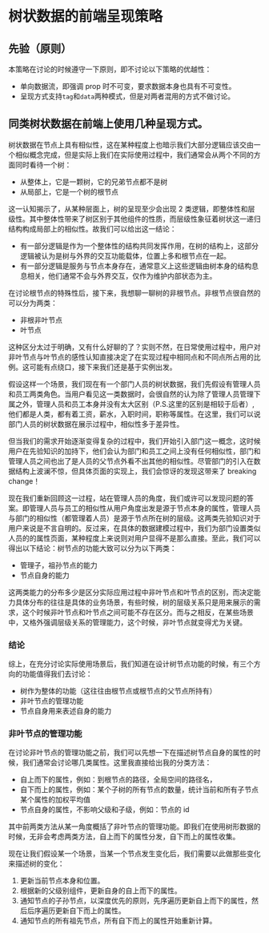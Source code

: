 # 树状数据的前端呈现策略

## 先验（原则）

本策略在讨论的时候遵守一下原则，即不讨论以下策略的优越性：

- 单向数据流，即强调 prop 时不可变，要求数据本身也具有不可变性。
- 呈现方式支持`tag`和`data`两种模式，但是对两者混用的方式不做讨论。

## 同类树状数据在前端上使用几种呈现方式。

树状数据在节点上具有相似性，这在某种程度上也暗示我们大部分逻辑应该交由一个相似概念完成，但是实际上我们在实际使用过程中，我们通常会从两个不同的方面同时看待一个树：

- 从整体上，它是一颗树，它的兄弟节点都不是树
- 从局部上，它是一个树的根节点

这一认知揭示了，从某种层面上，树的呈现至少会出现 2 类逻辑，即整体性和层级性。其中整体性带来了树区别于其他组件的性质，而层级性象征着树状这一递归结构构成局部上的相似性。故我们可以给出这一结论：

- 有一部分逻辑是作为一个整体性的结构共同发挥作用，在树的结构上，这部分逻辑被认为是树与外界的交互功能载体，位置上多和根节点在一起。
- 有一部分逻辑是服务与节点本身存在，通常意义上这些逻辑由树本身的结构息息相关，他们通常不会与外界交互，仅作为维护内部状态为主。

在讨论根节点的特殊性后，接下来，我想聊一聊树的非根节点。非根节点很自然的可以分为两类：

- 非根非叶节点
- 叶节点

这种区分太过于明确，又有什么好聊的了？实则不然，在日常使用过程中，用户对非叶节点与叶节点的感性认知直接决定了在实现过程中相同点和不同点所占用的比例。这可能有点绕口，接下来我们还是基于实例出发。

假设这样一个场景，我们现在有一个部门人员的树状数据，我们先假设有管理人员和员工两类角色。当用户看见这一类数据时，会很自然的认为除了管理人员管理下属之外，管理人员和员工本身并没有太大区别（P.S.这里的区别是相较于后者）,他们都是人类，都有着工资，薪水，入职时间，职称等属性。在这里，我们可以说部门人员的树状数据在展示过程中，相似性多于差异性。

但当我们的需求开始逐渐变得复杂的过程中，我们开始引入部门这一概念，这时候用户在先验知识的加持下，他们会认为部门和员工之间上没有任何相似性，部门和管理人员之间也出了是人员的父节点外看不出其他的相似性。尽管部门的引入在数据结构上波澜不惊，但具体页面的实现上，我们会惊讶的发现这带来了 breaking change！

现在我们重新回顾这一过程，站在管理人员的角度，我们或许可以发现问题的答案。即管理人员与员工的相似性从用户角度出发是源于节点本身的属性，管理人员与部门的相似性（都管理着人员）是源于节点所在树的层级。这两类先验知识对于用户来说是不言自明的。反过来，在具体的数据建模过程中，我们为部门设置类似人员的的属性页面，某种程度上来说则对用户显得不是那么直接。至此，我们可以得出以下结论：树节点的功能大致可以分为以下两类：

- 管理子，祖孙节点的能力
- 节点自身的能力

这两类能力的分布多少是区分实际应用过程中非叶节点和叶节点的区别，而决定能力具体分布的往往是具体的业务场景，有些时候，树的层级关系只是用来展示的需求，这个时候非叶节点和叶节点之间可能不存在区分。而与之相反，在某些场景中，又格外强调层级关系的管理能力，这个时候，非叶节点就变得尤为关键。

### 结论

综上，在充分讨论实际使用场景后，我们知道在设计树节点功能的时候，有三个方向的功能值得我们去讨论：

- 树作为整体的功能（这往往由根节点或根节点的父节点所持有）
- 非叶节点的管理功能
- 节点自身用来表述自身的能力

### 非叶节点的管理功能

在讨论非叶节点的管理功能之前，我们可以先想一下在描述树节点自身的属性的时候，我们通常会讨论哪几类属性。这里我直接给出我的分类方法：

- 自上而下的属性，例如：到根节点的路径，全局空间的路径名，
- 自下而上的属性，例如：某个子树的所有节点的数量，统计当前和所有子节点某个属性的加权平均值
- 节点自身的属性，不影响父级和子级，例如：节点的 id

其中前两类方法从某一角度概括了非叶节点的管理功能。即我们在使用树形数据的时候，无非会考虑两类方法，自上而下的属性分发，自下而上的属性收集。

现在让我们假设某一个场景，当某一个节点发生变化后，我们需要以此做那些变化来描述树的变化：

1. 更新当前节点本身和位置。
2. 根据新的父级别组件，更新自身的自上而下的属性。
3. 通知节点的子孙节点，以深度优先的原则，先序遍历更新自上而下的属性，然后后序遍历更新自下而上的属性。
4. 通知节点的所有祖先节点，所有自下而上的属性开始重新计算。
